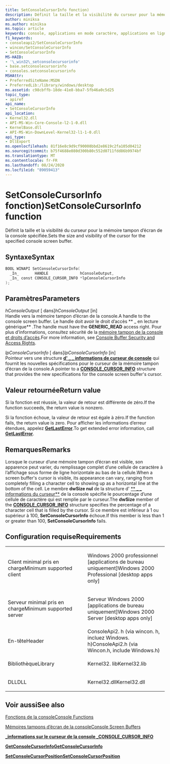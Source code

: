 ```yaml
---
title: SetConsoleCursorInfo fonction)
description: Définit la taille et la visibilité du curseur pour la mémoire tampon d’écran de la console spécifiée.
author: miniksa
ms.author: miniksa
ms.topic: article
keywords: console, applications en mode caractère, applications en ligne de commande, applications Terminal Server, API de console
f1_keywords:
- consoleapi2/SetConsoleCursorInfo
- wincon/SetConsoleCursorInfo
- SetConsoleCursorInfo
MS-HAID:
- '\_win32\_setconsolecursorinfo'
- base.setconsolecursorinfo
- consoles.setconsolecursorinfo
MSHAttr:
- PreferredSiteName:MSDN
- PreferredLib:/library/windows/desktop
ms.assetid: c98cbffb-18de-41e8-bba7-5fb46a0c5d25
topic_type:
- apiref
api_name:
- SetConsoleCursorInfo
api_location:
- Kernel32.dll
- API-MS-Win-Core-Console-l2-1-0.dll
- KernelBase.dll
- API-MS-Win-DownLevel-Kernel32-l1-1-0.dll
api_type:
- DllExport
ms.openlocfilehash: 81f16e8c9d9cf90008bbd2e8619c2fa105d04212
ms.sourcegitcommit: b75f4688e080d300b80c552d0711fdd86b9974bf
ms.translationtype: MT
ms.contentlocale: fr-FR
ms.lasthandoff: 08/24/2020
ms.locfileid: "89059413"
---
```

# <a name="setconsolecursorinfo-function"></a><span data-ttu-id="44081-104">SetConsoleCursorInfo fonction)</span><span class="sxs-lookup"><span data-stu-id="44081-104">SetConsoleCursorInfo function</span></span>


<span data-ttu-id="44081-105">Définit la taille et la visibilité du curseur pour la mémoire tampon d’écran de la console spécifiée.</span><span class="sxs-lookup"><span data-stu-id="44081-105">Sets the size and visibility of the cursor for the specified console screen buffer.</span></span>

<a name="syntax"></a><span data-ttu-id="44081-106">Syntaxe</span><span class="sxs-lookup"><span data-stu-id="44081-106">Syntax</span></span>
------

```C
BOOL WINAPI SetConsoleCursorInfo(
  _In_       HANDLE              hConsoleOutput,
  _In_ const CONSOLE_CURSOR_INFO *lpConsoleCursorInfo
);
```

<a name="parameters"></a><span data-ttu-id="44081-107">Paramètres</span><span class="sxs-lookup"><span data-stu-id="44081-107">Parameters</span></span>
----------

<span data-ttu-id="44081-108">*hConsoleOutput* \[ dans\]</span><span class="sxs-lookup"><span data-stu-id="44081-108">*hConsoleOutput* \[in\]</span></span>  
<span data-ttu-id="44081-109">Handle vers la mémoire tampon d’écran de la console.</span><span class="sxs-lookup"><span data-stu-id="44081-109">A handle to the console screen buffer.</span></span> <span data-ttu-id="44081-110">Le handle doit avoir le droit d’accès \*\* \_ en lecture générique\*\* .</span><span class="sxs-lookup"><span data-stu-id="44081-110">The handle must have the **GENERIC\_READ** access right.</span></span> <span data-ttu-id="44081-111">Pour plus d’informations, consultez sécurité de la [mémoire tampon de la console et droits d’accès](console-buffer-security-and-access-rights.md).</span><span class="sxs-lookup"><span data-stu-id="44081-111">For more information, see [Console Buffer Security and Access Rights](console-buffer-security-and-access-rights.md).</span></span>

<span data-ttu-id="44081-112">*lpConsoleCursorInfo* \[ dans\]</span><span class="sxs-lookup"><span data-stu-id="44081-112">*lpConsoleCursorInfo* \[in\]</span></span>  
<span data-ttu-id="44081-113">Pointeur vers une structure [**d' \_ \_ informations de curseur de console**](console-cursor-info-str.md) qui fournit les nouvelles spécifications pour le curseur de la mémoire tampon d’écran de la console.</span><span class="sxs-lookup"><span data-stu-id="44081-113">A pointer to a [**CONSOLE\_CURSOR\_INFO**](console-cursor-info-str.md) structure that provides the new specifications for the console screen buffer's cursor.</span></span>

<a name="return-value"></a><span data-ttu-id="44081-114">Valeur retournée</span><span class="sxs-lookup"><span data-stu-id="44081-114">Return value</span></span>
------------

<span data-ttu-id="44081-115">Si la fonction est réussie, la valeur de retour est différente de zéro.</span><span class="sxs-lookup"><span data-stu-id="44081-115">If the function succeeds, the return value is nonzero.</span></span>

<span data-ttu-id="44081-116">Si la fonction échoue, la valeur de retour est égale à zéro.</span><span class="sxs-lookup"><span data-stu-id="44081-116">If the function fails, the return value is zero.</span></span> <span data-ttu-id="44081-117">Pour afficher les informations d’erreur étendues, appelez [**GetLastError**](https://msdn.microsoft.com/library/windows/desktop/ms679360).</span><span class="sxs-lookup"><span data-stu-id="44081-117">To get extended error information, call [**GetLastError**](https://msdn.microsoft.com/library/windows/desktop/ms679360).</span></span>

<a name="remarks"></a><span data-ttu-id="44081-118">Remarques</span><span class="sxs-lookup"><span data-stu-id="44081-118">Remarks</span></span>
-------

<span data-ttu-id="44081-119">Lorsque le curseur d’une mémoire tampon d’écran est visible, son apparence peut varier, du remplissage complet d’une cellule de caractère à l’affichage sous forme de ligne horizontale au bas de la cellule.</span><span class="sxs-lookup"><span data-stu-id="44081-119">When a screen buffer's cursor is visible, its appearance can vary, ranging from completely filling a character cell to showing up as a horizontal line at the bottom of the cell.</span></span> <span data-ttu-id="44081-120">Le membre **dwSize nul** de la structure d' [\*\* \_ \_ informations du curseur\*\*](console-cursor-info-str.md) de la console spécifie le pourcentage d’une cellule de caractère qui est remplie par le curseur.</span><span class="sxs-lookup"><span data-stu-id="44081-120">The **dwSize** member of the [**CONSOLE\_CURSOR\_INFO**](console-cursor-info-str.md) structure specifies the percentage of a character cell that is filled by the cursor.</span></span> <span data-ttu-id="44081-121">Si ce membre est inférieur à 1 ou supérieur à 100, **SetConsoleCursorInfo** échoue.</span><span class="sxs-lookup"><span data-stu-id="44081-121">If this member is less than 1 or greater than 100, **SetConsoleCursorInfo** fails.</span></span>

<a name="requirements"></a><span data-ttu-id="44081-122">Configuration requise</span><span class="sxs-lookup"><span data-stu-id="44081-122">Requirements</span></span>
------------

<table>
<colgroup>
<col width="50%" />
<col width="50%" />
</colgroup>
<tbody>
<tr class="odd">
<td><p><span data-ttu-id="44081-123">Client minimal pris en charge</span><span class="sxs-lookup"><span data-stu-id="44081-123">Minimum supported client</span></span></p></td>
<td><p><span data-ttu-id="44081-124">Windows 2000 professionnel [applications de bureau uniquement]</span><span class="sxs-lookup"><span data-stu-id="44081-124">Windows 2000 Professional [desktop apps only]</span></span></p></td>
</tr>
<tr class="even">
<td><p><span data-ttu-id="44081-125">Serveur minimal pris en charge</span><span class="sxs-lookup"><span data-stu-id="44081-125">Minimum supported server</span></span></p></td>
<td><p><span data-ttu-id="44081-126">Serveur Windows 2000 [applications de bureau uniquement]</span><span class="sxs-lookup"><span data-stu-id="44081-126">Windows 2000 Server [desktop apps only]</span></span></p></td>
</tr>
<tr class="odd">
<td><p><span data-ttu-id="44081-127">En-tête</span><span class="sxs-lookup"><span data-stu-id="44081-127">Header</span></span></p></td>
<td><span data-ttu-id="44081-128">ConsoleApi2. h (via wincon. h, incluez Windows. h)</span><span class="sxs-lookup"><span data-stu-id="44081-128">ConsoleApi2.h (via Wincon.h, include Windows.h)</span></span></td>
</tr>
<tr class="even">
<td><p><span data-ttu-id="44081-129">Bibliothèque</span><span class="sxs-lookup"><span data-stu-id="44081-129">Library</span></span></p></td>
<td><span data-ttu-id="44081-130">Kernel32. lib</span><span class="sxs-lookup"><span data-stu-id="44081-130">Kernel32.lib</span></span></td>
</tr>
<tr class="odd">
<td><p><span data-ttu-id="44081-131">DLL</span><span class="sxs-lookup"><span data-stu-id="44081-131">DLL</span></span></p></td>
<td><span data-ttu-id="44081-132">Kernel32.dll</span><span class="sxs-lookup"><span data-stu-id="44081-132">Kernel32.dll</span></span></td>
</tr>
<tr class="even">
</tr>
<tr class="odd">
</tr>
<tr class="even">
</tr>
</tbody>
</table>

## <a name="span-idsee_alsospansee-also"></a><span data-ttu-id="44081-133"><span id="see_also"></span>Voir aussi</span><span class="sxs-lookup"><span data-stu-id="44081-133"><span id="see_also"></span>See also</span></span>


[<span data-ttu-id="44081-134">Fonctions de la console</span><span class="sxs-lookup"><span data-stu-id="44081-134">Console Functions</span></span>](console-functions.md)

[<span data-ttu-id="44081-135">Mémoires tampons d’écran de la console</span><span class="sxs-lookup"><span data-stu-id="44081-135">Console Screen Buffers</span></span>](console-screen-buffers.md)

[<span data-ttu-id="44081-136">**\_informations sur le curseur de la console \_**</span><span class="sxs-lookup"><span data-stu-id="44081-136">**CONSOLE\_CURSOR\_INFO**</span></span>](console-cursor-info-str.md)

[<span data-ttu-id="44081-137">**GetConsoleCursorInfo**</span><span class="sxs-lookup"><span data-stu-id="44081-137">**GetConsoleCursorInfo**</span></span>](getconsolecursorinfo.md)

[<span data-ttu-id="44081-138">**SetConsoleCursorPosition**</span><span class="sxs-lookup"><span data-stu-id="44081-138">**SetConsoleCursorPosition**</span></span>](setconsolecursorposition.md)

 

 




